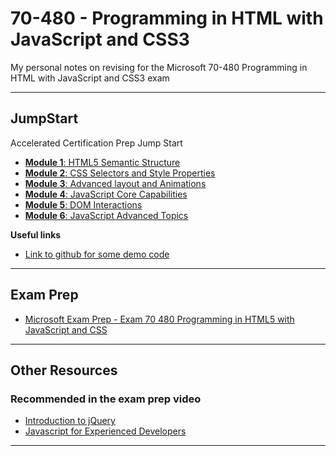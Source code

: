 # 70-480 - Programming in HTML with JavaScript and CSS3

My personal notes on revising for the Microsoft 70-480 Programming in HTML with JavaScript and CSS3 exam

---

## JumpStart

Accelerated Certification Prep Jump Start

- [**Module 1**: HTML5 Semantic Structure](./jumpstart/1-semantic-structure.md#readme)
- [**Module 2**: CSS Selectors and Style Properties](./jumpstart/2-css-selectors.md#readme)
- [**Module 3**: Advanced layout and Animations](./jumpstart/3-layout-and-animations.md#readme)
- [**Module 4**: JavaScript Core Capabilities](./jumpstart/4-js-core-capabilities.md#readme)
- [**Module 5**: DOM Interactions](./jumpstart/5-dom-interations.md#readme)
- [**Module 6**: JavaScript Advanced Topics](./jumpstart/6-js-advanced.md#readme)

**Useful links**

- [Link to github for some demo code](https://github.com/codefoster/codeshow)

---

## Exam Prep

- [Microsoft Exam Prep - Exam 70 480 Programming in HTML5 with JavaScript and CSS](./other-resources/exam-prep-vid.md#readme)

---

## Other Resources

### Recommended in the exam prep video

- [Introduction to jQuery](./other-resources/intro-to-jquery.md#readme)
- [Javascript for Experienced Developers](./other-resources/js-for-experienced-developers.md#readme)

---
